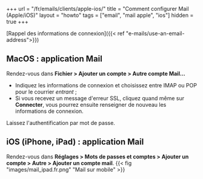 +++
url = "/fr/emails/clients/apple-ios/"
title = "Comment configurer Mail (Apple/iOS)"
layout = "howto"
tags = ["email", "mail apple", "ios"]
hidden = true
+++

[Rappel des informations de connexion]({{< ref "e-mails/use-an-email-address">}})

## MacOS : application Mail

Rendez-vous dans **Fichier > Ajouter un compte > Autre compte Mail...**

- Indiquez les informations de connexion et choisissez entre IMAP ou POP pour le courrier _entrant_ ;
- Si vous recevez un message d'erreur SSL, cliquez quand même sur **Connecter**, vous pourrez ensuite renseigner de nouveau les informations de connexion.

Laissez l'authentification par mot de passe.

## iOS (iPhone, iPad) : application Mail

Rendez-vous dans **Réglages > Mots de passes et comptes > Ajouter un compte > Autre > Ajouter un compte mail**.
{{< fig "images/mail_ipad.fr.png" "Mail sur mobile" >}}
